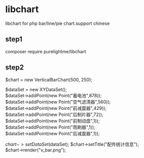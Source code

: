 # libchart
libchart for php bar/line/pie chart.support chinese

## step1  
composer require purelightme/libchart

## step2  

$chart = new VerticalBarChart(500, 250);  

$dataSet = new XYDataSet();  
$dataSet->addPoint(new Point("蓄电池",878));  
$dataSet->addPoint(new Point("空气滤清器",560));  
$dataSet->addPoint(new Point("前减震器",429));  
$dataSet->addPoint(new Point("后制片器",72));  
$dataSet->addPoint(new Point("前制动盘",1));  
$dataSet->addPoint(new Point("雨刷器",1));  
$dataSet->addPoint(new Point("后减震器",1));  

$chart->setDataSet($dataSet);
$chart->setTitle("配件统计信息");  
$chart->render("v_bar.png");  

